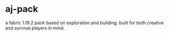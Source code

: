 # aj-pack
a fabric 1.19.2 pack based on exploration and building. built for both creative and survival players in mind.
